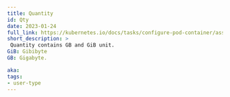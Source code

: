 ```yaml
---
title: Quantity
id: Qty
date: 2023-01-24
full_link: https://kubernetes.io/docs/tasks/configure-pod-container/assign-memory-resource/
short_description: >
 Quantity contains GB and GiB unit. 
GiB: Gibibyte 
GB: Gigabyte.

aka: 
tags:
- user-type
---
```











